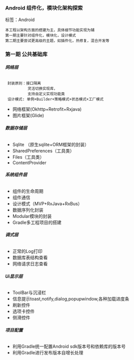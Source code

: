 ### Android 组件化，模块化架构探索
标签：Android
    
    本工程以架构方面的搭建为主，具体细节功能实现为辅
    第一期主要针对组件化，模块化，设计模式
    第二期主要尝试更高级的主题，如插件化，热修复，混合开发等

### 第一期 公共基础库

###### **网络层**
     封装原则：接口隔离
              灵活切换实现库，
              支持自定义实现功能类
     设计模式: 单例+Builder+策略模式+状态模式+工厂模式          
- 网络框架(Okhttp+Retrofit+Rxjava)
- 图片框架(Glide)

###### **数据存储层**

- Sqlite （原生sqlite+ORM框架的封装）
- SharedPreferences（工具类）
- Files（工具类）
- ContentProvider

###### **系统组件层**

- 组件的生命周期
- 组件通信
- 设计模式（MVP+RxJava+RxBus）
- 数据序列化封装
- Modular模块的封装
- Gradle多工程项目的搭建

###### **调式层**

- 正常的Log打印
- 数据库表结构查看
- 网络请求日志查看

###### **Ui显示层**

- ToolBar与沉浸栏
- 信息提示toast,notify,dialog,popupwindow,各种加载进度条
- 刷新控件
- 选项卡控件
- 侧滑控件

###### **项目配置**

- 利用Gradle统一配置Android sdk版本号和依赖库的版本号
- 利用Gradle进行发布版本自增长处理

